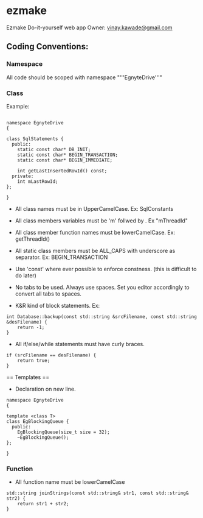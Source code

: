 ezmake
======

Ezmake Do-it-yourself web app
Owner: vinay.kawade@gmail.com

## Coding Conventions:
### Namespace

All code should be scoped with namespace "'''EgnyteDrive'''"

### Class

Example:
```

namespace EgnyteDrive 
{

class SqlStatements {
  public:
    static const char* DB_INIT;
    static const char* BEGIN_TRANSACTION;
    static const char* BEGIN_IMMEDIATE;
    
    int getLastInsertedRowId() const;
  private:
    int mLastRowId;
};

}

```

* All class names must be in UpperCamelCase. Ex: SqlConstants

* All class members variables must be 'm' follwed by <UpperCamelCase-Variablename>. Ex "mThreadId"

* All class member function names must be lowerCamelCase. Ex: getThreadId()

* All static class members must be ALL_CAPS with underscore as separator. Ex: BEGIN_TRANSACTION

* Use 'const' where ever possible to enforce constness. (this is difficult to do later)

* No tabs to be used. Always use spaces. Set you editor accordingly to convert all tabs to spaces.

* K&R kind of block statements.
Ex:

```
int Database::backup(const std::string &srcFilename, const std::string &desFilename) {
    return -1;
}
```

* All if/else/while statements must have curly braces.

```
if (srcFilename == desFilename) {
    return true;
}
```

== Templates ==

* Declaration on new line.

```
namespace EgnyteDrive 
{

template <class T>
class EgBlockingQueue {
  public:
    EgBlockingQueue(size_t size = 32);
    ~EgBlockingQueue();
};

}

```

### Function

* All function name must be lowerCamelCase

```
std::string joinStrings(const std::string& str1, const std::string& str2) {
    return str1 + str2;
}
```



